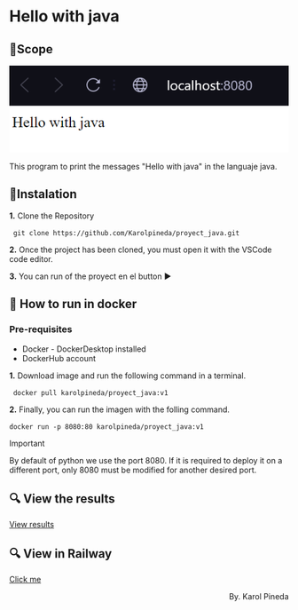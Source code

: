 # Hello with java
## 🥇Scope
<p align="center">
    <img src="./materials/results_java.png" alt="Hello from javascript">
</p>
This program to print the messages "Hello with java" in the languaje java.

## 📑Instalation
**1.** Clone the Repository
   ```
    git clone https://github.com/Karolpineda/proyect_java.git
   ```

**2.** Once the project has been cloned, you must open it with the VSCode code editor.

**3.** You can run of the proyect en el button ▶️

## 🐳 How to run in docker

### Pre-requisites
* Docker - DockerDesktop installed
* DockerHub account

**1.** Download image and run the following command in a terminal.
   ```
    docker pull karolpineda/proyect_java:v1
   ```
**2.**  Finally, you can run the imagen with the folling command.
   ```
docker run -p 8080:80 karolpineda/proyect_java:v1

   ```

> [!IMPORTANT]
> By default of python we use the port 8080. If it is required to deploy it on a different port, only 8080 must be modified for another desired port.

## 🔍 View the results
[View results](#scope)

## 🔍 View in Railway
[Click me](https://proyectjava-production-14ce.up.railway.app/)

<p align="right">
By. Karol Pineda
</p>